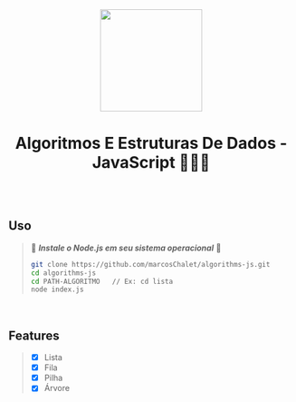 <div align="center">
  <image width="180px" height="180px" src="https://user-images.githubusercontent.com/72557256/210168192-44094e5a-7e76-4ffe-a27f-e96bc3104829.png"></image>
  <h1>Algoritmos E Estruturas De Dados - JavaScript 🧑🏽‍💻</h1>
</div>

<br><br>

## Uso

> :cop: ***Instale o Node.js em seu sistema operacional*** :cop:
> ```sh
> git clone https://github.com/marcosChalet/algorithms-js.git
> cd algorithms-js
> cd PATH-ALGORITMO   // Ex: cd lista
> node index.js
> ```

<br>

## Features
> - [X] Lista
> - [X] Fila
> - [X] Pilha
> - [X] Árvore
